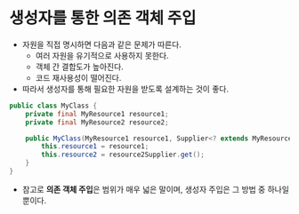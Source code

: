 # 생성자를 통한 의존 객체 주입

- 자원을 직접 명시하면 다음과 같은 문제가 따른다.
  - 여러 자원을 유기적으로 사용하지 못한다.
  - 객체 간 결합도가 높아진다.
  - 코드 재사용성이 떨어진다.
- 따라서 생성자를 통해 필요한 자원을 받도록 설계하는 것이 좋다.

```java
public class MyClass {
    private final MyResource1 resource1;
    private final MyResource2 resource2;

    public MyClass(MyResource1 resource1, Supplier<? extends MyResource2> resource2Supplier) {
        this.resource1 = resource1;
        this.resource2 = resource2Supplier.get();
    }
}
```

- 참고로 **의존 객체 주입**은 범위가 매우 넓은 말이며, 생성자 주입은 그 방법 중 하나일 뿐이다.
